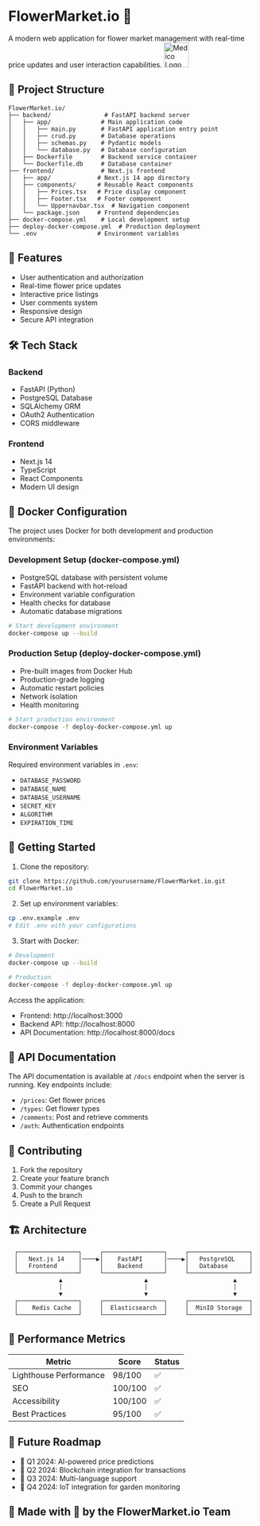 # FlowerMarket.io 🌸

A modern web application for flower market management with real-time price updates and user interaction capabilities.
<img src="frontend/public/logo.ico" alt="Medico Logo" width="50" height="50">

## 📁 Project Structure

```
FlowerMarket.io/
├── backend/               # FastAPI backend server
│   ├── app/              # Main application code
│   │   ├── main.py       # FastAPI application entry point
│   │   ├── crud.py       # Database operations
│   │   ├── schemas.py    # Pydantic models
│   │   └── database.py   # Database configuration
│   ├── Dockerfile        # Backend service container
│   └── Dockerfile.db     # Database container
├── frontend/             # Next.js frontend
│   ├── app/             # Next.js 14 app directory
│   ├── components/      # Reusable React components
│   │   ├── Prices.tsx   # Price display component
│   │   ├── Footer.tsx   # Footer component
│   │   └── Uppernavbar.tsx  # Navigation component
│   └── package.json     # Frontend dependencies
├── docker-compose.yml    # Local development setup
├── deploy-docker-compose.yml  # Production deployment
└── .env                 # Environment variables
```

## 🚀 Features

- User authentication and authorization
- Real-time flower price updates
- Interactive price listings
- User comments system
- Responsive design
- Secure API integration

## 🛠️ Tech Stack

### Backend
- FastAPI (Python)
- PostgreSQL Database
- SQLAlchemy ORM
- OAuth2 Authentication
- CORS middleware

### Frontend
- Next.js 14
- TypeScript
- React Components
- Modern UI design

## 🐳 Docker Configuration

The project uses Docker for both development and production environments:

### Development Setup (docker-compose.yml)
- PostgreSQL database with persistent volume
- FastAPI backend with hot-reload
- Environment variable configuration
- Health checks for database
- Automatic database migrations

```bash
# Start development environment
docker-compose up --build
```

### Production Setup (deploy-docker-compose.yml)
- Pre-built images from Docker Hub
- Production-grade logging
- Automatic restart policies
- Network isolation
- Health monitoring

```bash
# Start production environment
docker-compose -f deploy-docker-compose.yml up
```

### Environment Variables
Required environment variables in `.env`:
- `DATABASE_PASSWORD`
- `DATABASE_NAME`
- `DATABASE_USERNAME`
- `SECRET_KEY`
- `ALGORITHM`
- `EXPIRATION_TIME`

## 🚀 Getting Started

1. Clone the repository:
```bash
git clone https://github.com/yourusername/FlowerMarket.io.git
cd FlowerMarket.io
```

2. Set up environment variables:
```bash
cp .env.example .env
# Edit .env with your configurations
```

3. Start with Docker:
```bash
# Development
docker-compose up --build

# Production
docker-compose -f deploy-docker-compose.yml up
```

Access the application:
- Frontend: http://localhost:3000
- Backend API: http://localhost:8000
- API Documentation: http://localhost:8000/docs

## 📝 API Documentation

The API documentation is available at `/docs` endpoint when the server is running. Key endpoints include:
- `/prices`: Get flower prices
- `/types`: Get flower types
- `/comments`: Post and retrieve comments
- `/auth`: Authentication endpoints

## 🤝 Contributing

1. Fork the repository
2. Create your feature branch
3. Commit your changes
4. Push to the branch
5. Create a Pull Request


## 🏗 Architecture

<div align="center">

```plaintext
┌─────────────────┐     ┌─────────────────┐     ┌─────────────────┐
│   Next.js 14    │────▶│    FastAPI      │────▶│   PostgreSQL    │
│   Frontend      │     │    Backend      │     │   Database      │
└─────────────────┘     └─────────────────┘     └─────────────────┘
        ▲                       ▲                        ▲
        │                       │                        │
        ▼                       ▼                        ▼
┌─────────────────┐     ┌─────────────────┐     ┌─────────────────┐
│    Redis Cache  │     │  Elasticsearch  │     │  MinIO Storage  │
└─────────────────┘     └─────────────────┘     └─────────────────┘
```

</div>

## 🎯 Performance Metrics

<div align="center">

| Metric | Score | Status |
|--------|-------|--------|
| Lighthouse Performance | 98/100 | ✅ |
| SEO | 100/100 | ✅ |
| Accessibility | 100/100 | ✅ |
| Best Practices | 95/100 | ✅ |

</div>



## 🚀 Future Roadmap

- 🎯 Q1 2024: AI-powered price predictions
- 🎯 Q2 2024: Blockchain integration for transactions
- 🎯 Q3 2024: Multi-language support
- 🎯 Q4 2024: IoT integration for garden monitoring



## 🎁 Made with 💝 by the FlowerMarket.io Team

